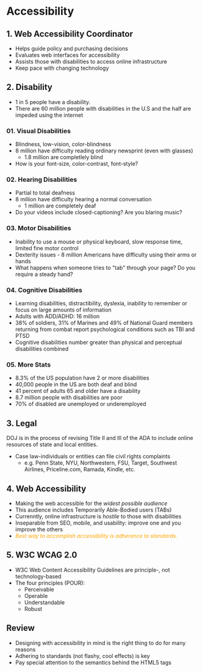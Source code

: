 # Accessibility

## 1. Web Accessibility Coordinator
* Helps guide policy and purchasing decisions
* Evaluates web interfaces for accessibility
* Assists those with disabilities to access online infrastructure
* Keep pace with changing technology

## 2. Disability
* 1 in 5 people have a disability.
* There are 60 million people with disabilities in the U.S and the half are impeded using the internet

### 01. Visual Disabilities
* Blindness, low-vision, color-blindness
* 8 million have difficulty reading ordinary newsprint (even with glasses)
    * 1.8 million are completlely blind
* How is your font-size, color-contrast, font-style?

### 02. Hearing Disabilities
* Partial to total deafness
* 8 million have difficulty hearing a normal conversation
    * 1 million are completely deaf
* Do your videos include closed-captioning? Are you blaring music?

### 03. Motor Disabilities
* Inability to use a mouse or physical keyboard, slow response time, limited fine motor control
* Dexterity issues - 8 million Americans have difficulty using their arms or hands
* What happens when someone tries to "tab" through your page? Do you require a steady hand?

### 04. Cognitive Disabilities
* Learning disabilities, distractibility, dyslexia, inability to remember or focus on large amounts of information
* Adults with ADD/ADHD: 16 million
* 38% of soldiers, 31% of Marines and 49% of National Guard members returning from combat report psychological conditions such as TBI and PTSD
* Cognitive disabilities number greater than physical and perceptual disabilities combined

### 05. More Stats
*  8.3% of the US population have 2 or more disabilities
* 40,000 people in the US are both deaf and blind
* 41 percent of adults 65 and older have a disability
* 8.7 million people with disabilities are poor
* 70% of disabled are unemployed or underemployed

## 3. Legal
DOJ is in the process of revising Title II and III of the ADA to include online resources of state and local entities.
* Case law-individuals or entities can file civil rights complaints
    * e.g. Penn State, NYU, Northwestern, FSU, Target, Southwest Airlines, Priceline.com, Ramada, Kindle, etc.

## 4. Web Accessibility
* Making the web accessible for the *widest possible audience*
* This audience includes Temporarily Able-Bodied users (TABs)
* Currenntly, online infrastructure is *hostile* to those with disabilities
* Inseparable from SEO, mobile, and usability: improve one and you improve the others
* <font color="orange"><em>Best way to accomplish accessibility is adherence to standards.</em></font>

## 5. W3C WCAG 2.0
* W3C Web Content Accessibility Guidelines are principle-, not technology-based
* The four principles (POUR):
    * Perceivable
    * Operable
    * Understandable
    * Robust

## Review
* Designing with accessibility in mind is the right thing to do for many reasons
* Adhering to standards (not flashy, cool effects) is key
* Pay special attention to the semantics behind the HTML5 tags